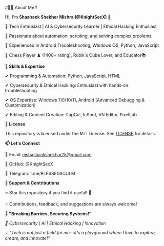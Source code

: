 #👨‍💻 About Me#


Hi, I'm **Shashank Shekher Mishra (@KnightSecX)** 👋

🔹 Tech Enthusiast | AI & Cybersecurity Learner | Ethical Hacking Enthusiast

🔹 Passionate about automation, scripting, and solving complex problems

🔹 Experienced in Android Troubleshooting, Windows OS, Python, JavaScript

🔹 Chess Player ♟️ (1400+ rating), Rubik's Cube Lover, and Educator📚

**🚀 Skills & Expertise**

✔ Programming & Automation: Python, JavaScript, HTML

✔ Cybersecurity & Ethical Hacking: Enthusiast with hands-on troubleshooting

✔ OS Expertise: Windows 7/8/10/11, Android (Advanced Debugging & Customization)

✔ Editing & Content Creation: CapCut, InShot, VN Editor, PixelLab


**📜 License**

This repository is licensed under the MIT License. See [LICENSE](LICENSE) for details.

**📫 Let's Connect**

📧 Email: mshashankshekhar25@gmail.com

📌 GitHub: @KnightSecX

📢 Telegram: t.me/BLESSEDSOULM

**💖 Support & Contributions**

⭐ Star this repository if you find it useful! 🚀

💡 Contributions, feedback, and suggestions are always welcome!

**🚀 "Breaking Barriers, Securing Systems!"**

_🔹 Cybersecurity | AI | Ethical Hacking | Innovation_

_💡 "Tech is not just a field for me—it's a playground where I love to explore, create, and innovate!"_
